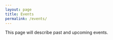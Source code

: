 ```yaml
---
layout: page
title: Events
permalink: /events/
---
```


This page will describe past and upcoming events.

